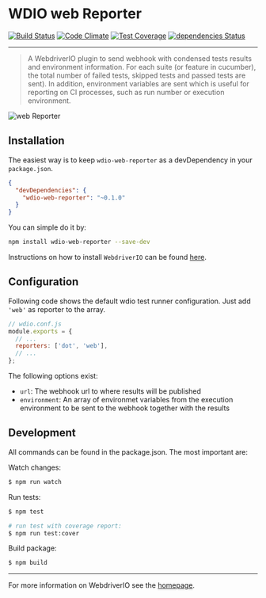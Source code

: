 WDIO web Reporter
==================

[![Build Status](https://travis-ci.org/webdriverio/wdio-web-reporter.svg?branch=master)](https://travis-ci.org/webdriverio/wdio-web-reporter) [![Code Climate](https://codeclimate.com/github/webdriverio/wdio-web-reporter/badges/gpa.svg)](https://codeclimate.com/github/webdriverio/wdio-web-reporter) [![Test Coverage](https://codeclimate.com/github/webdriverio/wdio-web-reporter/badges/coverage.svg)](https://codeclimate.com/github/webdriverio/wdio-web-reporter/coverage) [![dependencies Status](https://tallyb.org/webdriverio/wdio-web-reporter/status.svg)](https://david-dm.org/webdriverio/wdio-web-reporter)

***

> A WebdriverIO plugin to send webhook with condensed tests results and environment information.
> For each suite (or feature in cucumber), the total number of failed tests, skipped tests and passed tests are sent). In addition, environment variables are sent which is useful for reporting on CI processes, such as run number or execution environment. 

![web Reporter](http://webdriver.io/images/web.png "web Reporter")

## Installation

The easiest way is to keep `wdio-web-reporter` as a devDependency in your `package.json`.

```json
{
  "devDependencies": {
    "wdio-web-reporter": "~0.1.0"
  }
}
```

You can simple do it by:

```bash
npm install wdio-web-reporter --save-dev
```

Instructions on how to install `WebdriverIO` can be found [here](http://webdriver.io/guide/getstarted/install.html).

## Configuration

Following code shows the default wdio test runner configuration. Just add `'web'` as reporter
to the array.

```js
// wdio.conf.js
module.exports = {
  // ...
  reporters: ['dot', 'web'],
  // ...
};
```

The following options exist: 
- `url`: The webhook url to where results will be published
- `environment`: An array of environmet variables from the execution environment to be sent to the webhook together with the results

## Development

All commands can be found in the package.json. The most important are:

Watch changes:

```sh
$ npm run watch
```

Run tests:

```sh
$ npm test

# run test with coverage report:
$ npm run test:cover
```

Build package:

```sh
$ npm build
```

----

For more information on WebdriverIO see the [homepage](http://webdriver.io).
